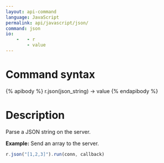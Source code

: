 ```yaml
---
layout: api-command
language: JavaScript
permalink: api/javascript/json/
command: json
io:
    -   - r
        - value
---
```


# Command syntax #

{% apibody %}
r.json(json_string) &rarr; value
{% endapibody %}

# Description #

Parse a JSON string on the server.

__Example:__ Send an array to the server.

```javascript
r.json("[1,2,3]").run(conn, callback)
```
